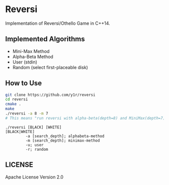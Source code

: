 # Reversi
Implementation of Reversi/Othello Game in C++14.

## Implemented Algorithms
- Mini-Max Method
- Alpha-Beta Method
- User (stdin)
- Random (select first-placeable disk) 

## How to Use
```sh
git clone https://github.com/y1r/reversi
cd reversi
cmake .
make
./reversi -a 8 -m 7
# This means "run reversi with alpha-beta(depth=8) and MiniMax(depth=7)"
```

```
./reversi [BLACK] [WHITE]
[BLACK|WHITE]
         -a [search_depth]; alphabeta-method
         -m [search_depth]; minimax-method
         -u; user
         -r; random
```

## LICENSE
Apache License Version 2.0
